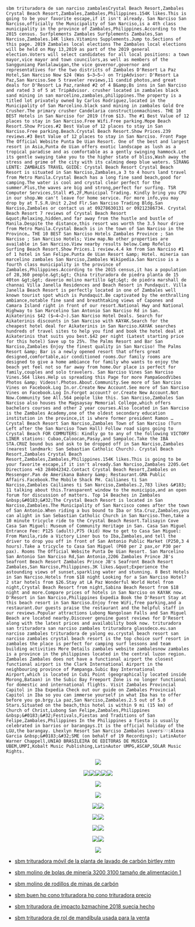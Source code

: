 
```
sbm trituradora de san narciso zambalesCrystal Beach Resort,Zambales Crystal Beach Resort,Zambales,Zambales,Philippines.154K likes.This is going to be your favorite escape,if it isn't already. San Narciso San Narciso,officially the Municipality of San Narciso,is a 4th class municipality in the province of Zambales,Philippines.According to the 2015 census. Surfplements Zambales Surfplements Zambales,San Narciso,Zambales.14K likes.Vitamins Supplements.Jump to.Sections of this page. 2019 Zambales local elections The Zambales local elections will be held on May 13,2019 as part of the 2019 general election.Voters will select candidates for all local positions: a town mayor,vice mayor and town councilors,as well as members of the Sangguniang Panlalawigan,the vice governor,governor and representatives for the two districts of Zambales D'Resort La Paz Hotel,San Narciso Now $24 (Was $̶3̶5̶) on TripAdvisor: D'Resort La Paz,San Narciso.See 5 traveler reviews,11 candid photos,and great deals for D'Resort La Paz,ranked #2 of 4 B&amp;Bs inns in San Narciso and rated 3 of 5 at TripAdvisor. crusher located in zambales black sand mining in san marcelino,zambales,philippines.The property is a titled lot privately owned by Carlos Rodriguez,located in the Municipality of San Marcelino.black sand mining in zambales Gold Ore Crusher.The primary crusher Candelaria constructionmachines. THE 10 BEST Hotels in San Narciso for 2019 (from $13. The #1 Best Value of 12 places to stay in San Narciso.Free Wifi.Free parking.Mope Beach Resort.Show Prices.#2 Best Value of 12 places to stay in San Narciso.Free parking.Beach.Crystal Beach Resort.Show Prices.239 reviews.#3 Best Value of 12 places to stay in San Narciso. Front Page The Official Website Punta De Uian Resort. One of the best and largest resort in Asia,Punta de Uian offers exotic landscape as lush as a tropical paradise and as comfortable as a gently swinging hammock.Let its gentle swaying take you to the higher state of bliss,Wash away the stress and grime of the city with its calming deep blue waters. SIRANG LENTE: ZAMBALES TRAVEL GUIDE: Crystal Beach Resort Crystal Beach Resort is situated in San Narciso,Zambales,a 3 to 4 hours land travel from Metro Manila.Crystal Beach has a long fine sand beach,good for camping.The water is cool and crystal clear perfect for the summer.Plus,the waves are big and strong,perfect for surfing. TSR Computer Services,Stall #5,2F,Municipal Trading. Kindly bring you CPU in our shop.We can't leave for home service. For more info,you may drop by at T.S.R.Unit 2,2nd Flr.San Narciso Trading Bldg.San Narciso,Zambales or contact us at 09278630131 or 09212386734. Crystal Beach Resort 7 reviews of Crystal Beach Resort &quot;Relaxing,hidden,and far away from the hustle and bustle of Manila.Despite the distance,this resort was worth the 3.5 hour drive from Metro Manila.Crystal Beach is in the town of San Narciso in the Province… THE 10 BEST San Narciso Hotels Zambales Province ; San Narciso ; San Narciso Hotels; View map.No other properties are available in San Narciso.View nearby results below.Camp Rofelio Surfing Beach Resort.Show Prices.1 review.4.4 km from San Narciso #1 of 1 hotel in San Felipe.Punta de Uian Resort &amp; Hotel. mineria san marcelino zambales San Narciso,Zambales Wikipedia.San Narciso is a fourth class municipality in the province of Zambales,Philippines.According to the 2015 census,it has a population of 28,360 people.&gt;&gt; China trituradora de piedra planta de 15 40ton &gt;&gt; daverio molino martillo &gt;&gt; de piedra marshall de channai Villa Janella Residences and Beach Resort in Pundaquit. Villa Janella Beach Resort is perfectly located in one of Zambales well known tourist spot which is Pundaquit.Be captivated by the enthralling ambiance,notable fine sand and breathtaking views of Capones and Camara Island right in front of our resort.National Hwy and National Highway to San Marcelino San Antonio San Narciso Rd in San. Aikaterinis $42 ($̶4̶2̶).San Narciso Hotel Deals. Search for Aikaterinis discounts in San Narciso with KAYAK.Search for the cheapest hotel deal for Aikaterinis in San Narciso.KAYAK searches hundreds of travel sites to help you find and book the hotel deal at Aikaterinis that suits you best.$42 per night (Latest starting price for this hotel) Save up to 25%. The Palms Resort and Bar San Narciso,Zambales Enjoy the finest quality in San Narciso! The Palms Resort &amp; Bar is a newly opened resort that offers great designed,comfortable,air conditioned rooms.Our family rooms are designed to give a home ambiance for family who wants to enjoy the beach yet feel not so far away from home.Our place is perfect for family,couples and solo travelers. San Narciso Vines San Narciso Vines.564 likes.Help us spreading this Page for more PampaGoodVibes Photos &amp; Videos!.Photos.About.Community.See more of San Narciso Vines on Facebook.Log In.or.Create New Account.See more of San Narciso Vines on Facebook.Log In.Forgot account? or.Create New Account.Not Now.Community See All.564 people like this. San Narciso,Zambales San Narciso also houses the Magsaysay Memorial College,which offers bachelors courses and other 2 year courses.Also located in San Narciso is the Zambales Academy,one of the oldest secondary education institution in the province,it is where former president Ramon … Crystal Beach Resort San Narciso,Zambales Town of San Narciso (Turn Left after the San Narciso Town Hall) Follow road signs going to Crystal Beach FOR COMMUTERS: Kindly go to any of the following VICTORY LINER stations: Cubao,Caloocan,Pasay,and Sampaloc.Take the IBA STA.CRUZ bound bus and ask to be dropped off in San Narciso,Zambales (nearest landmark: San Sebastian Catholic Church). Crystal Beach Resort,Zambales Crystal Beach Resort,Zambales,Zambales,Philippines.154K likes.This is going to be your favorite escape,if it isn't already.San Narciso,Zambales 2205.Get Directions +63 284042342.Contact Crystal Beach Resort,Zambales on Messenger.Pan de Amerikana Bakery &amp; Restaurant.GMA Public Affairs.Facebook.The Mobile Shack PH. Cailianes ti San Narciso,Zambales Cailianes ti San Narciso,Zambales.2,783 likes &#183; 11 talking about this.Transparent window to the municipio,and an open forum for discussion of matters. Top 14 Beaches in Zambales &nbsp;&#0183;&#32;The Crystal Beach Resort is located in San Narciso,Zambales.The Municipality of San Narcisco comes after the town of San Antonio.When riding a bus bound to Iba or Sta.Cruz,Zambales,you can alight in San Sebastian Catholic Church in San Narciso.Then,take a 10 minute tricycle ride to the Crystal Beach Resort.Talisayin Cove Casa San Miguel: Museum of Community Heritage in San. Casa San Miguel Entrance Fee: P125 (adult),P75 (kid) How to get to Casa San Miguel: From Manila,ride a Victory Liner bus to Iba,Zambales,and tell the driver to drop you off in front of San Antonio Public Market (P250,3 4 hours).Take a tricycle to Casa San Miguel (P60 per 2 pax,or P30 per pax). Rooms The Official Website Punta De Uian Resort. San Marcelino San Antonio San Narciso Rd,San Antonio,2206 Zambales Prince JB's Seafront Beach Resort Zambales Prince JB's Seafront Beach Resort Zambales,San Narciso,Philippines.3K likes.&quot;Experience the astounding views of sunset,sparkling water and stunning. 8 Best Hotels in San Narciso.Hotels from $18 night Looking for a San Narciso Hotel? 2 star hotels from $26.Stay at LA Paz Wonderful World Hotel from night,Crystal Beach Resort from night,Sabina Beach Resort from $18 night and more.Compare prices of hotels in San Narciso on KAYAK now. D'Resort in San Narciso,Philippines Expedia Book the D'Resort Stay at this beach resort in San Narciso.Enjoy free WiFi,free parking,and a restaurant.Our guests praise the restaurant and the helpful staff in our reviews.Popular attractions Lubong Nangoloan Falls and San Miguel Beach are located nearby.Discover genuine guest reviews for D'Resort along with the latest prices and availability book now. trituradora san trituradora san narciso zambales trituradora glassdeco.eu.san narciso zambales trituradora de yalong eu.crystal beach resort san narciso zambales crystal beach resort is the top choice surf resort in zambales the place is perfect for camping surf lessons and team building activities More Details zambales website zambalesnow zambales is a province in the philippines located in the central luzon region. Zambales Zambales does not have a functional airport the closest functional airport is the Clark International Airport in the neighbouring province of Pampanga.Subic Bay International Airport,which is located in Cubi Point (geographically located inside Morong,Bataan) in the Subic Bay Freeport Zone is no longer functional for domestic and international flights. Visit Zambales Provincial Capitol in Iba Expedia Check out our guide on Zambales Provincial Capitol in Iba so you can immerse yourself in what Iba has to offer before you go.brgy.La paz,San Narciso,Zambales.2.5 out of 5.0 Stars.Situated on the beach,this hotel is within 9 mi (15 km) of Church of Christ,Lubong San Felipe,Zambales,Philippines &nbsp;&#0183;&#32;Festivals,Fiestas and Traditions of San Felipe,Zambales,Philippines In the Philippines a fiesta is usually celebrated in barrios or barangays.It is the official holiday of the LGU,the barangay. Lhexlyn Resort San Narciso Zambales Lovers♡♡:Alexa Garcia &nbsp;&#0183;&#32;SME (on behalf of 19 Recordings); LatinAutor Warner Chappell,UNIAO BRASILEIRA DE EDITORAS DE MUSICA UBEM,UMPI,Kobalt Music Publishing,LatinAutor UMPG,ASCAP,SOLAR Music Rights. 
```

<div align="center">

<a href="https://es-crusher.shibang-china.com/github&k=sbm+trituradora+de+san+narciso+zambales"><img src="https://static.shibang-china.com/es/crusher/logo.jpg"></a>

<a href="https://es-crusher.shibang-china.com/github&k=sbm+trituradora+de+san+narciso+zambales"><img src="https://static.shibang-china.com/es/crusher/index.jpg"></a><a href="https://es-crusher.shibang-china.com/material.htmlgithub&k=sbm+trituradora+de+san+narciso+zambales"><img src="https://static.shibang-china.com/es/crusher/material.jpg"></a><a href="https://es-crusher.shibang-china.com/application.htmlgithub&k=sbm+trituradora+de+san+narciso+zambales"><img src="https://static.shibang-china.com/es/crusher/application.jpg"></a><a href="https://es-crusher.shibang-china.com/aboutus.htmlgithub&k=sbm+trituradora+de+san+narciso+zambales"><img src="https://static.shibang-china.com/es/crusher/aboutus.jpg"></a><a href="https://es-crusher.shibang-china.com/contact.htmlgithub&k=sbm+trituradora+de+san+narciso+zambales"><img src="https://static.shibang-china.com/es/crusher/contact.jpg"></a>

<a href="https://es-crusher.shibang-china.com/github&k=sbm+trituradora+de+san+narciso+zambales"><img src="https://static.shibang-china.com/es/crusher/banner.jpg"></a>

<a href="https://swt.shibang-china.com/github&k=sbm+trituradora+de+san+narciso+zambales"><img src="https://static.shibang-china.com/es/crusher/text.jpg"></a>

<a href="https://swt.shibang-china.com/github&k=sbm+trituradora+de+san+narciso+zambales"><img src="https://static.shibang-china.com/es/crusher/chat.jpg"></a><a href="https://es-crusher.shibang-china.com/contact.htmlgithub&k=sbm+trituradora+de+san+narciso+zambales"><img src="https://static.shibang-china.com/es/crusher/message.jpg"></a>

<a href="https://es-crusher.shibang-china.com/products/pe.htmlgithub&k=sbm+trituradora+de+san+narciso+zambales"><img src="https://static.shibang-china.com/es/crusher/pe.jpg"></a><a href="https://es-crusher.shibang-china.com/products/pf.htmlgithub&k=sbm+trituradora+de+san+narciso+zambales"><img src="https://static.shibang-china.com/es/crusher/pf.jpg"></a>

<a href="https://es-crusher.shibang-china.com/products/hpt.htmlgithub&k=sbm+trituradora+de+san+narciso+zambales"><img src="https://static.shibang-china.com/es/crusher/hpt.jpg"></a><a href="https://es-crusher.shibang-china.com/products/vsi.htmlgithub&k=sbm+trituradora+de+san+narciso+zambales"><img src="https://static.shibang-china.com/es/crusher/vsi.jpg"></a>

<a href="https://es-crusher.shibang-china.com/products/klv.htmlgithub&k=sbm+trituradora+de+san+narciso+zambales"><img src="https://static.shibang-china.com/es/crusher/klv.jpg"></a><a href="https://es-crusher.shibang-china.com/products/portable.htmlgithub&k=sbm+trituradora+de+san+narciso+zambales"><img src="https://static.shibang-china.com/es/crusher/portable.jpg"></a>

<a href="https://swt.shibang-china.com/github&k=sbm+trituradora+de+san+narciso+zambales"><img src="https://static.shibang-china.com/es/crusher/case.jpg"></a>

</div>


* [sbm trituradora móvil de la planta de lavado de carbón birtley mtm](sbm%20trituradora%20m%C3%B3vil%20de%20la%20planta%20de%20lavado%20de%20carb%C3%B3n%20birtley%20mtm.md)

* [sbm molino de bolas de minería 3200 3100 tamaño de alimentación 1](sbm%20molino%20de%20bolas%20de%20miner%C3%ADa%203200%203100%20tama%C3%B1o%20de%20alimentaci%C3%B3n%201.md)

* [sbm molino de rodillos de minas de carbón](sbm%20molino%20de%20rodillos%20de%20minas%20de%20carb%C3%B3n.md)

* [sbm buen hp cono trituradora hp cono trituradora precio](sbm%20buen%20hp%20cono%20trituradora%20hp%20cono%20trituradora%20precio.md)

* [sbm trituradora de impacto bzmachine 2018 suecia hecho](sbm%20trituradora%20de%20impacto%20bzmachine%202018%20suecia%20hecho.md)

* [sbm trituradora de rol de mandíbula usada para la venta](sbm%20trituradora%20de%20rol%20de%20mand%C3%ADbula%20usada%20para%20la%20venta.md)